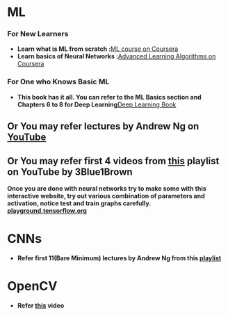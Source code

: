 # ML
### For New Learners
* **Learn what is ML from scratch :**[ML course on Coursera](https://www.coursera.org/learn/machine-learning?specialization=machine-learning-introduction)
* **Learn basics of Neural Networks :**[Advanced Learning Algorithms on Coursera](https://www.coursera.org/learn/advanced-learning-algorithms?specialization=machine-learning-introduction)

### For One who Knows Basic ML
* **This book has it all. You can refer to the ML Basics section and Chapters 6 to 8 for Deep Learning**[Deep Learning Book](https://www.deeplearningbook.org/)

## Or You may refer lectures by Andrew Ng on [YouTube](https://www.youtube.com/playlist?list=PLkDaE6sCZn6FNC6YRfRQc_FbeQrF8BwGI)
## Or You may refer first 4 videos from [this](https://www.youtube.com/playlist?list=PLZHQObOWTQDNU6R1_67000Dx_ZCJB-3pi) playlist on YouTube by 3Blue1Brown

**Once you are done with neural networks try to make some with this interactive website, try out various combination of parameters and activation, notice test and train graphs carefully.  [playground.tensorflow.org](https://playground.tensorflow.org/#activation=tanh&batchSize=10&dataset=circle&regDataset=reg-plane&learningRate=0.03&regularizationRate=0&noise=0&networkShape=4,2&seed=0.05720&showTestData=false&discretize=false&percTrainData=50&x=true&y=true&xTimesY=false&xSquared=false&ySquared=false&cosX=false&sinX=false&cosY=false&sinY=false&collectStats=false&problem=classification&initZero=false&hideText=false)**

# CNNs
* **Refer first 11(Bare Minimum) lectures by Andrew Ng from this [playlist](https://www.youtube.com/playlist?list=PLkDaE6sCZn6Gl29AoE31iwdVwSG-KnDzF)**

# OpenCV
* **Refer [this](https://www.youtube.com/watch?v=01sAkU_NvOY&t=21490s) video**



